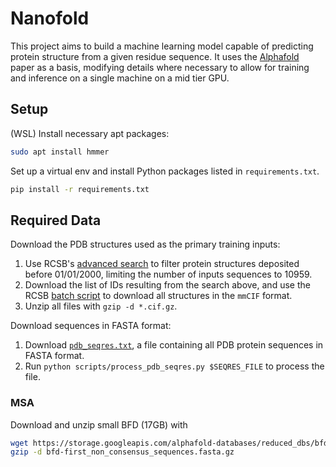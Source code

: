 # Nanofold
This project aims to build a machine learning model capable of predicting protein structure from
a given residue sequence. It uses the [Alphafold](https://www.nature.com/articles/s41586-021-03819-2)
paper as a basis, modifying details where necessary to allow for training and inference on a single
machine on a mid tier GPU.

## Setup
(WSL) Install necessary apt packages:
```bash
sudo apt install hmmer
```

Set up a virtual env and install Python packages listed in `requirements.txt`.
```bash
pip install -r requirements.txt
```

## Required Data
Download the PDB structures used as the primary training inputs:
1) Use RCSB's [advanced search](https://www.rcsb.org/search/advanced) to filter protein structures
deposited before 01/01/2000, limiting the number of inputs sequences to 10959.
2) Download the list of IDs resulting from the search above, and use the RCSB
[batch script](https://www.rcsb.org/docs/programmatic-access/batch-downloads-with-shell-script) to
download all structures in the `mmCIF` format.
3) Unzip all files with `gzip -d *.cif.gz`.

Download sequences in FASTA format:
1) Download [`pdb_seqres.txt`](https://files.rcsb.org/pub/pdb/derived_data/pdb_seqres.txt),
a file containing all PDB protein sequences in FASTA format.
2) Run `python scripts/process_pdb_seqres.py $SEQRES_FILE` to process the file.

### MSA
Download and unzip small BFD (17GB) with
```bash
wget https://storage.googleapis.com/alphafold-databases/reduced_dbs/bfd-first_non_consensus_sequences.fasta.gz
gzip -d bfd-first_non_consensus_sequences.fasta.gz
```